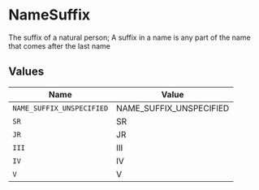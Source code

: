 # NameSuffix

The suffix of a natural person; A suffix in a name is any part of the name that comes after the last name


## Values

| Name                      | Value                     |
| ------------------------- | ------------------------- |
| `NAME_SUFFIX_UNSPECIFIED` | NAME_SUFFIX_UNSPECIFIED   |
| `SR`                      | SR                        |
| `JR`                      | JR                        |
| `III`                     | III                       |
| `IV`                      | IV                        |
| `V`                       | V                         |